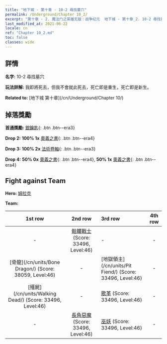 ```yaml
---
title: "地下城 - 第十章 - 10-2 尋找墓穴"
permalink: /Underground/Chapter 10_2/
excerpt: "第十章 - 2. 魔法门之英雄无敌：战争纪元  地下城 - 第十章_2. 10-2 尋找墓穴"
last_modified_at: 2021-06-22
locale: cn
ref: "Chapter 10_2.md"
toc: false
classes: wide
---
```


## 詳情

 **名字:** 10-2 尋找墓穴

 **玩法詳解:**       我即將死去，但我不會就此死去，死亡即是重生，死亡即是新生。

 **Related to:** [地下城 第十章](/cn/Underground/Chapter 10/)

## 掉落獎勵

 **首通獎勵:** [銀鑰匙](/cn/Items/con_693/){: .btn .btn--era3}

 **Drop 2:** **100% 1x** [奧義之書](/cn/Items/mat_46/){: .btn .btn--era4}

 **Drop 3:** **100% 2x** [法術卷軸](/cn/Items/con_694/){: .btn .btn--era3}

 **Drop 4:** **50% 0x** [奧義之書](/cn/Items/mat_39/){: .btn .btn--era4}, **50% 1x** [奧義之書](/cn/Items/mat_39/){: .btn .btn--era4}


## Fight against Team
 **Hero:** [姆拉克](/cn/heroes/Mullich/)

 **Team:**


  | 1st row | 2nd row | 3rd row | 4th row |
  |:----:|:----:|:----|:----:|
  | - | [骷髏戰士](/cn/units/Skeleton/) (Score: 33496, Level:46)  | - | - |
  | [骨龍](/cn/units/Bone Dragon/) (Score: 38059, Level:46)  | - | [地獄領主](/cn/units/Pit Fiend/) (Score: 33496, Level:46)  | - |
  | [殭屍](/cn/units/Walking Dead/) (Score: 33496, Level:46)  | - | [歌革](/cn/units/Gog/) (Score: 33496, Level:46)  | - |
  | - | [長角惡魔](/cn/units/Demon/) (Score: 33496, Level:46)  | [巫妖](/cn/units/Lich/) (Score: 33496, Level:46)  | - |



